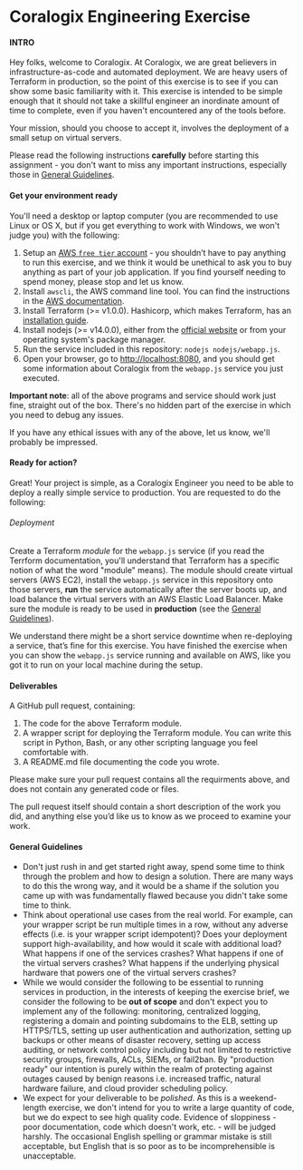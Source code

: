 # Coralogix Engineering Exercise
#### INTRO
Hey folks, welcome to Coralogix. At Coralogix, we are great believers in infrastructure-as-code and automated deployment. We are heavy users of Terraform in production, so the point of this exercise is to see if you can show some basic familiarity with it. This exercise is intended to be simple enough that it should not take a skillful engineer an inordinate amount of time to complete, even if you haven't encountered any of the tools before.

Your mission, should you choose to accept it, involves the deployment of a small setup on virtual servers.

Please read the following instructions **carefully** before starting this assignment - you don't want to miss any important instructions, especially those in [General Guidelines](#general-guidelines).

#### Get your environment ready
You'll need a desktop or laptop computer (you are recommended to use Linux or OS X, but if you get everything to work with Windows, we won't judge you) with the following:

1. Setup an [AWS `free tier` account](https://aws.amazon.com/free/) - you shouldn’t have to pay anything to run this exercise, and we think it would be unethical to ask you to buy anything as part of your job application. If you find yourself needing to spend money, please stop and let us know.
1. Install `awscli`, the AWS command line tool. You can find the instructions in the [AWS documentation](https://docs.aws.amazon.com/cli/latest/userguide/cli-chap-install.html).
1. Install Terraform (>= v1.0.0). Hashicorp, which makes Terraform, has an [installation guide](https://learn.hashicorp.com/terraform/getting-started/install).
1. Install nodejs (>= v14.0.0), either from the [official website](https://nodejs.org/en/download/) or from your operating system's package manager.
1. Run the service included in this repository: `nodejs nodejs/webapp.js`.
1. Open your browser, go to <http://localhost:8080>, and you should get some information about Coralogix from the `webapp.js` service you just executed.

**Important note**: all of the above programs and service should work just fine, straight out of the box. There's no hidden part of the exercise in which you need to debug any issues.

If you have any ethical issues with any of the above, let us know, we'll probably be impressed.

#### Ready for action?
Great!
Your project is simple, as a Coralogix Engineer you need to be able to deploy a really simple service to production.
You are requested to do the following:

###### Deployment
Create a Terraform *module* for the `webapp.js` service (if you read the Terrform documentation, you'll understand that Terraform has a specific notion of what the word "module" means). The module should create virtual servers (AWS EC2), install the `webapp.js` service in this repository onto those servers, **run** the service automatically after the server boots up, and load balance the virtual servers with an AWS Elastic Load Balancer. Make sure the module is ready to be used in **production** (see the [General Guidelines](#general-guidelines)).

We understand there might be a short service downtime when re-deploying a service, that’s fine for this exercise. You have finished the exercise when you can show the `webapp.js` service running and available on AWS, like you got it to run on your local machine during the setup.

#### Deliverables
A GitHub pull request, containing:  

1. The code for the above Terraform module.
1. A wrapper script for deploying the Terraform module. You can write this script in Python, Bash, or any other scripting language you feel comfortable with.
1. A README.md file documenting the code you wrote.

Please make sure your pull request contains all the requirments above, and does not contain any generated code or files.

The pull request itself should contain a short description of the work you did, and anything else you’d like us to know as we proceed to examine your work.

#### General Guidelines
* Don't just rush in and get started right away, spend some time to think through the problem and how to design a solution. There are many ways to do this the wrong way, and it would be a shame if the solution you came up with was fundamentally flawed because you didn't take some time to think.
* Think about operational use cases from the real world. For example, can your wrapper script be run multiple times in a row, without any adverse effects (i.e. is your wrapper script idempotent)? Does your deployment support high-availability, and how would it scale with additional load? What happens if one of the services crashes? What happens if one of the virtual servers crashes? What happens if the underlying physical hardware that powers one of the virtual servers crashes?
* While we would consider the following to be essential to running services in production, in the interests of keeping the exercise brief, we consider the following to be **out of scope** and don't expect you to implement any of the following: monitoring, centralized logging, registering a domain and pointing subdomains to the ELB, setting up HTTPS/TLS, setting up user authentication and authorization, setting up backups or other means of disaster recovery, setting up access auditing, or network control policy including but not limited to restrictive security groups, firewalls, ACLs, SIEMs, or fail2ban. By "production ready" our intention is purely within the realm of protecting against outages caused by benign reasons i.e. increased traffic, natural hardware failure, and cloud provider scheduling policy.
* We expect for your deliverable to be *polished*. As this is a weekend-length exercise, we don't intend for you to write a large quantity of code, but we do expect to see high quality code. Evidence of sloppiness - poor documentation, code which doesn't work, etc. - will be judged harshly. The occasional English spelling or grammar mistake is still acceptable, but English that is so poor as to be incomprehensible is unacceptable.

